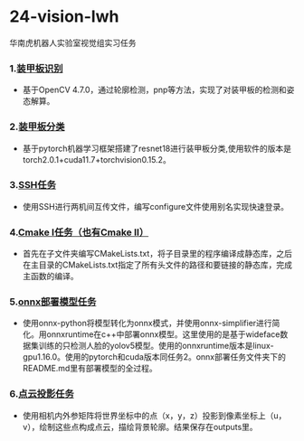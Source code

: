 # 24-vision-lwh
华南虎机器人实验室视觉组实习任务

###  1.[装甲板识别](https://github.com/b-Acid/24-vision-lwh/tree/main/%E8%A3%85%E7%94%B2%E6%9D%BF%E8%AF%86%E5%88%AB)
+ 基于OpenCV 4.7.0，通过轮廓检测，pnp等方法，实现了对装甲板的检测和姿态解算。

###  2.[装甲板分类](https://github.com/b-Acid/24-vision-lwh/tree/main/%E8%A3%85%E7%94%B2%E6%9D%BF%E5%88%86%E7%B1%BB)
+ 基于pytorch机器学习框架搭建了resnet18进行装甲板分类,使用软件的版本是torch2.0.1+cuda11.7+torchvision0.15.2。

### 3.[SSH任务](https://github.com/b-Acid/24-vision-lwh/tree/main/SSH%E4%BB%BB%E5%8A%A1)

+ 使用SSH进行两机间互传文件，编写configure文件使用别名实现快速登录。

### 4.[Cmake I任务（也有Cmake II）](https://github.com/b-Acid/24-vision-lwh/tree/main/Cmake%E4%BB%BB%E5%8A%A1)

+ 首先在子文件夹编写CMakeLists.txt，将子目录里的程序编译成静态库，之后在主目录的CMakeLists.txt指定了所有头文件的路径和要链接的静态库，完成主函数的编译。

### 5.[onnx部署模型任务](https://github.com/b-Acid/24-vision-lwh/tree/main/onnx%E9%83%A8%E7%BD%B2)
+ 使用onnx-python将模型转化为onnx模式，并使用onnx-simplifier进行简化。用onnxruntime在c++中部署onnx模型。这里使用的是基于wideface数据集训练的只检测人脸的yolov5模型。使用的onnxruntime版本是linux-gpu1.16.0。使用的pytorch和cuda版本同任务2。onnx部署任务文件夹下的README.md里有部署模型的全过程。
### 6.[点云投影任务](https://github.com/b-Acid/24-vision-lwh/tree/main/%E7%82%B9%E4%BA%91%E6%8A%95%E5%BD%B1%E4%BB%BB%E5%8A%A1)
+ 使用相机内外参矩阵将世界坐标中的点（x，y，z）投影到像素坐标上（u，v），绘制这些点构成点云，描绘背景轮廓。结果保存在outputs里。
